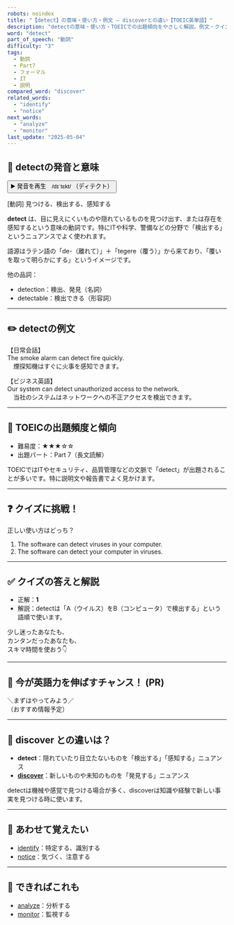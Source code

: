 ```yaml
---
robots: noindex
title: "【detect】の意味・使い方・例文 ― discoverとの違い【TOEIC英単語】"
description: "detectの意味・使い方・TOEICでの出題傾向をやさしく解説。例文・クイズ付きでdiscoverとの違いもわかりやすく学べます。"
word: "detect"
part_of_speech: "動詞"
difficulty: "3"
tags:
  - 動詞
  - Part7
  - フォーマル
  - IT
  - 説明
compared_word: "discover"
related_words:
  - "identify"
  - "notice"
next_words:
  - "analyze"
  - "monitor"
last_update: "2025-05-04"
---
```


## 🔰 detectの発音と意味

<button class="play-audio" onclick="playTTS('detect')">
  <span class="play-audio-main">
    ▶️ 発音を再生　/dɪˈtɛkt/
  </span>
  <span class="play-audio-sub">
    （ディテクト）
  </span>
</button>

[動詞] 見つける、検出する、感知する

**detect** は、目に見えにくいものや隠れているものを見つけ出す、または存在を感知するという意味の動詞です。特にITや科学、警備などの分野で「検出する」というニュアンスでよく使われます。

語源はラテン語の「de-（離れて）」＋「tegere（覆う）」から来ており、「覆いを取って明らかにする」というイメージです。

他の品詞：  
- detection：検出、発見（名詞）
- detectable：検出できる（形容詞）

---

## ✏️ detectの例文

【日常会話】  
The smoke alarm can detect fire quickly.  
　煙探知機はすぐに火事を感知できます。

【ビジネス英語】  
Our system can detect unauthorized access to the network.  
　当社のシステムはネットワークへの不正アクセスを検出できます。

---

## 🎯 TOEICの出題頻度と傾向

- 難易度：★★★☆☆
- 出題パート：Part 7（長文読解）

TOEICではITやセキュリティ、品質管理などの文脈で「detect」が出題されることが多いです。特に説明文や報告書でよく見かけます。

---

## ❓ クイズに挑戦！

正しい使い方はどっち？

1. The software can detect viruses in your computer.  
2. The software can detect your computer in viruses.

---

## ✅ クイズの答えと解説

- 正解：**1**
- 解説：detectは「A（ウイルス）をB（コンピュータ）で検出する」という語順で使います。

少し迷ったあなたも、  
カンタンだったあなたも、  
スキマ時間を使おう👇️

---

## 🚀 今が英語力を伸ばすチャンス！ (PR)

<div class="info-center">
＼まずはやってみよう／<br>  
（おすすめ情報予定）
</div>

---

## 🤔  discover との違いは？

- **detect**：隠れていたり目立たないものを「検出する」「感知する」ニュアンス
- **[discover](/discover)**：新しいものや未知のものを「発見する」ニュアンス

detectは機械や感覚で見つける場合が多く、discoverは知識や経験で新しい事実を見つける時に使います。

---

## 🧩 あわせて覚えたい

- [identify](/identify)：特定する、識別する
- [notice](/notice)：気づく、注意する

---

## 📖 できればこれも

- [analyze](/analyze)：分析する
- [monitor](/monitor)：監視する

<!-- cvid: aid17_bid08 -->
